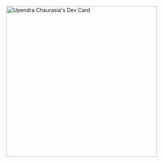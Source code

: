 <a href="https://app.daily.dev/uchaurasia"><img src="https://api.daily.dev/devcards/8a8e43ef08d84bd78630ecd4314e319f.png?r=vpu" width="400" alt="Upendra Chaurasia's Dev Card"/></a>

<!--
**chaurasiau/chaurasiau** is a ✨ _special_ ✨ repository because its `README.md` (this file) appears on your GitHub profile.

Here are some ideas to get you started:

- 🔭 I’m currently working on ...
- 🌱 I’m currently learning ...
- 👯 I’m looking to collaborate on ...
- 🤔 I’m looking for help with ...
- 💬 Ask me about ...
- 📫 How to reach me: ...
- 😄 Pronouns: ...
- ⚡ Fun fact: ...
-->
